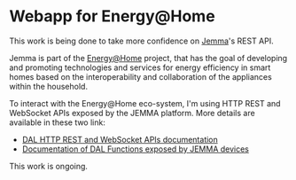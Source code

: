 Webapp for Energy@Home
======================

This work is being done to take more confidence on [Jemma](https://github.com/ismb/jemma)'s REST API.

Jemma is part of the [Energy@Home](http://www.energy-home.it/SitePages/Home.aspx) project, that has the goal of developing and promoting technologies and services for energy efficiency in smart homes based on the interoperability and collaboration of the appliances within the household.

To interact with the Energy@Home eco-system, I'm using HTTP REST and WebSocket APIs exposed by the JEMMA platform. More details are available in these two link:
- [DAL HTTP REST and WebSocket APIs documentation](https://github.com/ismb/it.ismb.pert.osgi.dal.web-apis/blob/master/README.md)
- [Documentation of DAL Functions exposed by JEMMA devices](https://github.com/ismb/jemma/wiki/JEMMA-DAL-APIs-functions)

This work is ongoing.
